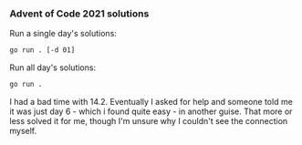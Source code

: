 ### Advent of Code 2021 solutions

Run a single day's solutions:
```bash
go run . [-d 01]
```

Run all day's solutions:
```bash
go run .
```

I had a bad time with 14.2. Eventually I asked for help and someone told me it was just day 6 -
which i found quite easy - in another guise. That more or less solved it for me, though I'm unsure
why I couldn't see the connection myself.
